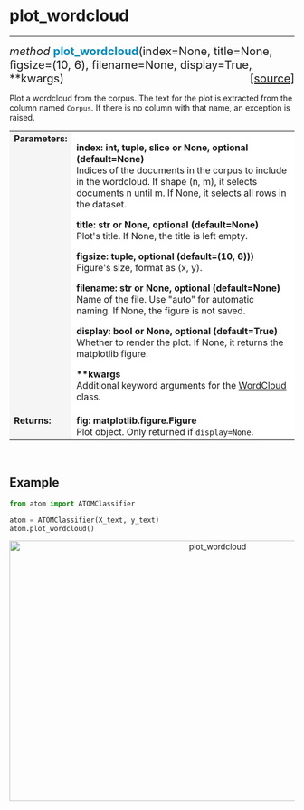# plot_wordcloud
----------------

<div style="font-size:20px">
<em>method</em> <strong style="color:#008AB8">plot_wordcloud</strong>(index=None,
title=None, figsize=(10, 6), filename=None, display=True, **kwargs)
<span style="float:right">
<a href="https://github.com/tvdboom/ATOM/blob/master/atom/plots.py#L3915">[source]</a>
</span>
</div>

Plot a wordcloud from the corpus. The text for the plot is extracted
from the column named `Corpus`. If there is no column with that name,
an exception is raised.

<table style="font-size:16px">
<tr>
<td width="20%" style="vertical-align:top; background:#F5F5F5;"><strong>Parameters:</strong></td>
<td width="80%" style="background:white;">
<p>
<strong>index: int, tuple, slice or None, optional (default=None)</strong><br>
Indices of the documents in the corpus to include in the
wordcloud. If shape (n, m), it selects documents n until m.
If None, it selects all rows in the dataset.
</p>
<p>
<strong>title: str or None, optional (default=None)</strong><br>
Plot's title. If None, the title is left empty.
</p>
<p>
<strong>figsize: tuple, optional (default=(10, 6)))</strong><br>
Figure's size, format as (x, y).
</p>
<p>
<strong>filename: str or None, optional (default=None)</strong><br>
Name of the file. Use "auto" for automatic naming.
If None, the figure is not saved.
</p>
<p>
<strong>display: bool or None, optional (default=True)</strong><br>
Whether to render the plot. If None, it returns the matplotlib figure.
</p>
<p>
<strong>**kwargs</strong><br>
Additional keyword arguments for the <a href="https://amueller.github.io/word_cloud/generated/wordcloud.WordCloud.html">WordCloud</a> class.
</p>
</td>
</tr>
<tr>
<td width="20%" style="vertical-align:top; background:#F5F5F5;"><strong>Returns:</strong></td>
<td width="80%" style="background:white;">
<strong>fig: matplotlib.figure.Figure</strong><br>
Plot object. Only returned if <code>display=None</code>.
</td>
</tr>
</table>
<br />



## Example

```python
from atom import ATOMClassifier

atom = ATOMClassifier(X_text, y_text)
atom.plot_wordcloud()
```
<div align="center">
    <img src="../../../img/plots/plot_wordcloud.png" alt="plot_wordcloud" width="720" height="460"/>
</div>
